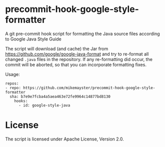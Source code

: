 # precommit-hook-google-style-formatter

A git pre-commit hook script for formatting the Java source files according to Google Java Style Guide

The script will download (and cache) the Jar from https://github.com/google/google-java-format
and try to re-format all changed `.java` files in the repository. If any re-formatting did occur,
the commit will be aborted, so that you can incorporate formatting fixes.

Usage:

```
repos:
- repo: https://github.com/mikemayster/precommit-hook-google-style-formatter
  sha: b7e9e7fcba4a5aea463e72fe9964c14877bd8130
    hooks:
      - id: google-style-java
```

# License

The script is licensed under Apache License, Version 2.0.
